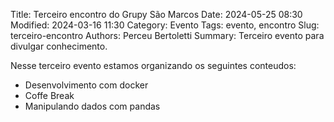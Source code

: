 Title: Terceiro encontro do Grupy São Marcos
Date: 2024-05-25 08:30
Modified: 2024-03-16 11:30
Category: Evento
Tags: evento, encontro
Slug: terceiro-encontro
Authors: Perceu Bertoletti
Summary: Terceiro evento para divulgar conhecimento.

Nesse terceiro evento estamos organizando os seguintes conteudos:

 - Desenvolvimento com docker
 - Coffe Break
 - Manipulando dados com pandas
